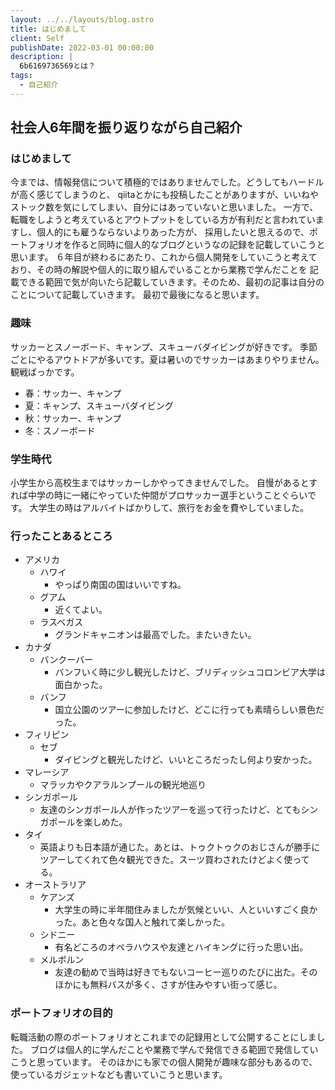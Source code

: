 ```yaml
---
layout: ../../layouts/blog.astro
title: はじめまして
client: Self
publishDate: 2022-03-01 00:00:00
description: |
  6b6169736569とは？
tags:
  - 自己紹介
---
```


## 社会人6年間を振り返りながら自己紹介
### はじめまして
今までは、情報発信について積極的ではありませんでした。どうしてもハードルが高く感じてしまうのと、
qiitaとかにも投稿したことがありますが、いいねやストック数を気にしてしまい、自分にはあっていないと思いました。
一方で、転職をしようと考えているとアウトプットをしている方が有利だと言われていますし、個人的にも雇うならないよりあった方が、
採用したいと思えるので、ポートフォリオを作ると同時に個人的なブログというなの記録を記載していこうと思います。
６年目が終わるにあたり、これから個人開発をしていこうと考えており、その時の解説や個人的に取り組んでいることから業務で学んだことを
記載できる範囲で気が向いたら記載していきます。そのため、最初の記事は自分のことについて記載していきます。
最初で最後になると思います。

### 趣味
サッカーとスノーボード、キャンプ、スキューバダイビングが好きです。
季節ごとにやるアウトドアが多いです。夏は暑いのでサッカーはあまりやりません。観戦ばっかです。
- 春：サッカー、キャンプ
- 夏：キャンプ、スキューバダイビング
- 秋：サッカー、キャンプ
- 冬：スノーボード

### 学生時代
小学生から高校生まではサッカーしかやってきませんでした。
自慢があるとすれば中学の時に一緒にやっていた仲間がプロサッカー選手ということぐらいです。
大学生の時はアルバイトばかりして、旅行をお金を費やしていました。

### 行ったことあるところ
- アメリカ
  - ハワイ
    - やっぱり南国の国はいいですね。
  - グアム
    - 近くてよい。
  - ラスベガス
    - グランドキャニオンは最高でした。またいきたい。
- カナダ
  - バンクーバー
    - バンフいく時に少し観光したけど、ブリディッシュコロンビア大学は面白かった。
  - バンフ
    - 国立公園のツアーに参加したけど、どこに行っても素晴らしい景色だった。
- フィリピン
  - セブ
    - ダイビングと観光したけど、いいところだったし何より安かった。
- マレーシア
  - マラッカやクアラルンプールの観光地巡り
- シンガポール
  - 友達のシンガポール人が作ったツアーを巡って行ったけど、とてもシンガポールを楽しめた。
- タイ
  - 英語よりも日本語が通じた。あとは、トゥクトゥクのおじさんが勝手にツアーしてくれて色々観光できた。スーツ買わされたけどよく使ってる。
- オーストラリア
  - ケアンズ
    - 大学生の時に半年間住みましたが気候といい、人といいすごく良かった。あと色々な国人と触れて楽しかった。
  - シドニー
    - 有名どころのオペラハウスや友達とハイキングに行った思い出。
  - メルボルン
    - 友達の勧めで当時は好きでもないコーヒー巡りのたびに出た。そのほかにも無料バスが多く、さすが住みやすい街って感じ。

### ポートフォリオの目的
転職活動の際のポートフォリオとこれまでの記録用として公開することにしました。
ブログは個人的に学んだことや業務で学んで発信できる範囲で発信していこうと思っています。
そのほかにも家での個人開発が趣味な部分もあるので、使っているガジェットなども書いていこうと思います。